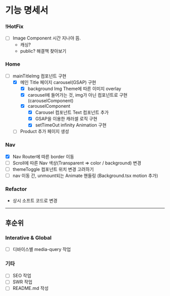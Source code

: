 # 기능 명세서

### !HotFix

- [ ] Image Component 시간 지나야 뜸.
  - 캐싱?
  - public?
    해결책 찾아보기

### Home

- [ ] mainTitleImg 컴포넌트 구현
  - [x] 메인 Title 페이지 carousel(GSAP) 구현
    - [x] background Img Theme에 따른 이미지 overlay
    - [x] carousel에 들어가는 것, img가 아닌 컴포넌트로 구현(carouselComponent)
    - [x] carouselComponent
      - [x] Carousel 컴포넌트 Text 컴포넌트 추가
      - [x] GSAP을 이용한 캐러셀 로직 구현
      - [x] setTimeOut infinity Animation 구현
  - [ ] Product 추가 페이지 생성

### Nav

- [x] Nav Router에 따른 border 이동
- [ ] Scroll에 따른 Nav 색상(Transparent => color / background) 변경
- [ ] themeToggle 컴포넌트 위치 변경 고려하기
- [ ] nav 이동 간, unmount되는 Animate 핸들링 (Background.tsx motion 추가)

### Refactor

- 상시 소프트 코드로 변경

---

## 후순위

### Interative & Global

- [ ] 디바이스별 media-query 작업

### 기타

- [ ] SEO 작업
- [ ] SWR 작업
- [ ] README.md 작성
